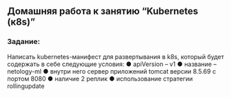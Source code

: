 ## Домашняя работа к занятию “Kubernetes (к8s)”

### **Задание**:

Написать kubernetes-манифест для развертывания в k8s, который будет содержать в себе следующие условия:
●	apiVersion – v1
●	название – netology-ml
●	внутри него сервер приложений tomcat версии 8.5.69 с портом 8080
●	наличие 2 реплик
●	использование стратегии rollingupdate
